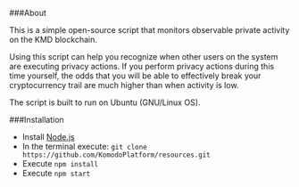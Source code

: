 ###About

This is a simple open-source script that monitors observable private activity on the KMD blockchain.

Using this script can help you recognize when other users on the system are executing privacy actions. If you perform privacy actions during this time yourself, the odds that you will be able to effectively break your cryptocurrency trail are much higher than when activity is low.

The script is built to run on Ubuntu (GNU/Linux OS).

###Installation
  - Install [Node.js](www.nodejs.org)
  - In the terminal execute: `git clone https://github.com/KomodoPlatform/resources.git`
  - Execute `npm install`
  - Execute `npm start`

